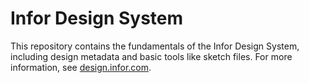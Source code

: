 # Infor Design System

This repository contains the fundamentals of the Infor Design System, including design metadata and basic tools like sketch files. For more information, see [design.infor.com](#).
